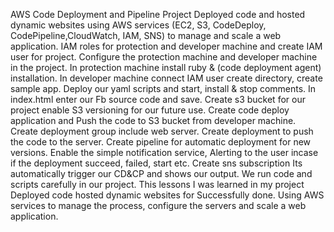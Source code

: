 AWS Code Deployment and Pipeline Project
Deployed code and hosted dynamic websites using AWS services (EC2, S3, CodeDeploy, CodePipeline,CloudWatch,
IAM, SNS) to manage and scale a web application.
IAM roles for protection and developer machine and create IAM user for project. 
Configure the protection machine and developer machine in the project. 
In protection machine install ruby & (code deployment agent) installation. 
In developer machine connect IAM user create directory, create sample app. 
Deploy our yaml scripts and start, install & stop comments. 
In index.html enter our Fb source code and save.
Create s3 bucket for our project enable S3 versioning for our future use.
Create code deploy application and Push the code to S3 bucket from developer machine. 
Create deployment group include web server.
Create deployment to push the code to the server. 
Create pipeline for automatic deployment for new versions.
Enable the simple notification service, Alerting to the user incase if the deployment succeed, failed, start etc.
Create sns subscription
Its automatically trigger our CD&CP and shows our output.
We run code and scripts carefully in our project. This lessons I was learned in my project
Deployed code hosted dynamic websites for Successfully done.
Using AWS services to manage the process, configure the servers and scale a web application.

